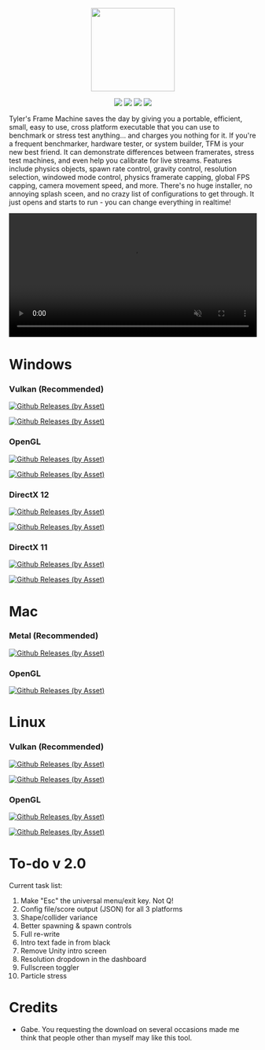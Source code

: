 <p align="center" style="padding: none; margin:none;">
    <img src="https://cdn.rawgit.com/Tylemagne/TFM/ec31a7fa/tfmvector.svg" height="170">
</p>
<p align="center">
    <img src="https://img.shields.io/github/downloads/Tylemagne/TFM/total.svg?label=Downloads">
    <img src="https://img.shields.io/github/release/Tylemagne/TFM.svg">
    <img src="https://img.shields.io/github/repo-size/Tylemagne/TFM.svg">
    <img src="https://img.shields.io/github/last-commit/Tylemagne/TFM.svg">
</p>

Tyler's Frame Machine saves the day by giving you a portable, efficient, small, easy to use, cross platform executable that you can use to benchmark or stress test anything... and charges you nothing for it. If you're a frequent benchmarker, hardware tester, or system builder, TFM is your new best friend. It can demonstrate differences between framerates, stress test machines, and even help you calibrate for live streams. Features include physics objects, spawn rate control, gravity control, resolution selection, windowed mode control, physics framerate capping, global FPS capping, camera movement speed, and more. There's no huge installer, no annoying splash sceen, and no crazy list of configurations to get through. It just opens and starts to run - you can change everything in realtime!

<video width="100%" height="auto" loop autoplay muted preload> 
    <source src="https://cdn.rawgit.com/Tylemagne/TFM/master/tfmfinal1.mp4"></source> 
</video>

# Windows
### Vulkan (Recommended)
[![Github Releases (by Asset)](https://img.shields.io/github/downloads-pre/Tylemagne/TFM/latest/tfm10-win32-vulkan.zip.svg?style=flat&label=🔽Download%2032-bit&colorA=00cc0a&colorB=000000)](https://github.com/Tylemagne/TFM/releases/download/v1.0/tfm10-win32-vulkan.zip)

[![Github Releases (by Asset)](https://img.shields.io/github/downloads-pre/Tylemagne/TFM/latest/tfm10-win64-vulkan.zip.svg?style=flat&label=🔽Download%2064-bit&colorA=00cc0a&colorB=000000)](https://github.com/Tylemagne/TFM/releases/download/v1.0/tfm10-win64-vulkan.zip)
### OpenGL
[![Github Releases (by Asset)](https://img.shields.io/github/downloads-pre/Tylemagne/TFM/latest/tfm10-win32-opengl.zip.svg?style=flat&label=🔽Download%2032-bit&colorA=00cc0a&colorB=000000)](https://github.com/Tylemagne/TFM/releases/download/v1.0/tfm10-win32-opengl.zip)

[![Github Releases (by Asset)](https://img.shields.io/github/downloads-pre/Tylemagne/TFM/latest/tfm10-win64-opengl.zip.svg?style=flat&label=🔽Download%2064-bit&colorA=00cc0a&colorB=000000)](https://github.com/Tylemagne/TFM/releases/download/v1.0/tfm10-win64-opengl.zip)
### DirectX 12
[![Github Releases (by Asset)](https://img.shields.io/github/downloads-pre/Tylemagne/TFM/latest/tfm10-win32-dx12.zip.svg?style=flat&label=🔽Download%2032-bit&colorA=00cc0a&colorB=000000)](https://github.com/Tylemagne/TFM/releases/download/v1.0/tfm10-win32-dx12.zip)

[![Github Releases (by Asset)](https://img.shields.io/github/downloads-pre/Tylemagne/TFM/latest/tfm10-win64-dx12.zip.svg?style=flat&label=🔽Download%2064-bit&colorA=00cc0a&colorB=000000)](https://github.com/Tylemagne/TFM/releases/download/v1.0/tfm10-win64-dx12.zip)

### DirectX 11
[![Github Releases (by Asset)](https://img.shields.io/github/downloads-pre/Tylemagne/TFM/latest/tfm10-win32-dx11.zip.svg?style=flat&label=🔽Download%2032-bit&colorA=00cc0a&colorB=000000)](https://github.com/Tylemagne/TFM/releases/download/v1.0/tfm10-win32-dx11.zip)

[![Github Releases (by Asset)](https://img.shields.io/github/downloads-pre/Tylemagne/TFM/latest/tfm10-win64-dx11.zip.svg?style=flat&label=🔽Download%2064-bit&colorA=00cc0a&colorB=000000)](https://github.com/Tylemagne/TFM/releases/download/v1.0/tfm10-win64-dx11.zip)

# Mac

### Metal (Recommended)
[![Github Releases (by Asset)](https://img.shields.io/github/downloads-pre/Tylemagne/TFM/latest/tfm10-mac-metal.app.zip.svg?style=flat&label=🔽Download&colorA=00cc0a&colorB=000000)](https://github.com/Tylemagne/TFM/releases/download/v1.0/tfm10-mac-metal.app.zip)

### OpenGL
[![Github Releases (by Asset)](https://img.shields.io/github/downloads-pre/Tylemagne/TFM/latest/tfm10-mac-opengl.app.zip.svg?style=flat&label=🔽Download&colorA=00cc0a&colorB=000000)](https://github.com/Tylemagne/TFM/releases/download/v1.0/tfm10-mac-opengl.app.zip)

# Linux

### Vulkan (Recommended)
[![Github Releases (by Asset)](https://img.shields.io/github/downloads-pre/Tylemagne/TFM/latest/tfm10-linux32-vulkan.tar.gz.svg?style=flat&label=🔽Download%2032-bit&colorA=00cc0a&colorB=000000)](https://github.com/Tylemagne/TFM/releases/download/v1.0/tfm10-linux32-vulkan.tar.gz)

[![Github Releases (by Asset)](https://img.shields.io/github/downloads-pre/Tylemagne/TFM/latest/tfm10-linux64-vulkan.tar.gz.svg?style=flat&label=🔽Download%2064-bit&colorA=00cc0a&colorB=000000)](https://github.com/Tylemagne/TFM/releases/download/v1.0/tfm10-linux64-vulkan.tar.gz)

### OpenGL
[![Github Releases (by Asset)](https://img.shields.io/github/downloads-pre/Tylemagne/TFM/latest/tfm10-linux32-opengl.tar.gz.svg?style=flat&label=🔽Download%2032-bit&colorA=00cc0a&colorB=000000)](https://github.com/Tylemagne/TFM/releases/download/v1.0/tfm10-linux32-opengl.tar.gz)

[![Github Releases (by Asset)](https://img.shields.io/github/downloads-pre/Tylemagne/TFM/latest/tfm10-linux64-opengl.tar.gz.svg?style=flat&label=🔽Download%2064-bit&colorA=00cc0a&colorB=000000)](https://github.com/Tylemagne/TFM/releases/download/v1.0/tfm10-linux64-opengl.tar.gz)




[](http://htmlpreview.github.io/?https://github.com/Tylemagne/TFM/master/TFM-WebGL/index.html)


# To-do v 2.0
Current task list:
1. Make "Esc" the universal menu/exit key. Not Q!
1. Config file/score output (JSON) for all 3 platforms
1. Shape/collider variance
1. Better spawning & spawn controls
1. Full re-write
1. Intro text fade in from black
1. Remove Unity intro screen
1. Resolution dropdown in the dashboard
1. Fullscreen toggler
1. Particle stress




# Credits

* Gabe. You requesting the download on several occasions made me think that people other than myself may like this tool.
